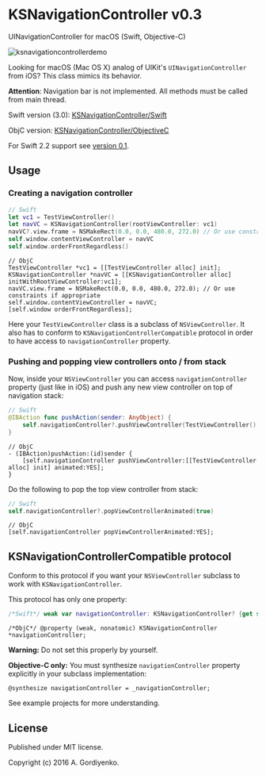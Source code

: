# KSNavigationController v0.3
UINavigationController for macOS (Swift, Objective-C)

![ksnavigationcontrollerdemo](https://cloud.githubusercontent.com/assets/3193877/17337372/04002c08-58eb-11e6-9c1f-2cabdea4dd66.gif)

Looking for macOS (Mac OS X) analog of UIKit's `UINavigationController` from iOS? This class mimics its behavior.

**Attention**: Navigation bar is not implemented. All methods must be called from main thread.

Swift version (3.0): [KSNavigationController/Swift](https://github.com/coffellas-cto/KSNavigationController/tree/master/KSNavigationController/Swift)

ObjC version: [KSNavigationController/ObjectiveC](https://github.com/coffellas-cto/KSNavigationController/tree/master/KSNavigationController/ObjectiveC)

For Swift 2.2 support see [version 0.1](https://github.com/coffellas-cto/KSNavigationController/releases/tag/v0.1).

## Usage
### Creating a navigation controller
```swift
// Swift
let vc1 = TestViewController()
let navVC = KSNavigationController(rootViewController: vc1)
navVC?.view.frame = NSMakeRect(0.0, 0.0, 480.0, 272.0) // Or use constraints if appropriate
self.window.contentViewController = navVC
self.window.orderFrontRegardless()
```

```objc
// ObjC
TestViewController *vc1 = [[TestViewController alloc] init];
KSNavigationController *navVC = [[KSNavigationController alloc] initWithRootViewController:vc1];
navVC.view.frame = NSMakeRect(0.0, 0.0, 480.0, 272.0); // Or use constraints if appropriate
self.window.contentViewController = navVC;
[self.window orderFrontRegardless];
```
Here your `TestViewController` class is a subclass of `NSViewController`. It also has to conform to `KSNavigationControllerCompatible` protocol in order to have access to `navigationController` property.
### Pushing and popping view controllers onto / from stack
Now, inside your `NSViewController` you can access `navigationController` property (just like in iOS) and push any new view controller on top of navigation stack:
```swift
// Swift
@IBAction func pushAction(sender: AnyObject) {
    self.navigationController?.pushViewController(TestViewController(), animated: true)
}
```

```objc
// ObjC
- (IBAction)pushAction:(id)sender {
    [self.navigationController pushViewController:[[TestViewController alloc] init] animated:YES];
}
```

Do the following to pop the top view controller from stack:
```swift
// Swift
self.navigationController?.popViewControllerAnimated(true)
```

```objc
// ObjC
[self.navigationController popViewControllerAnimated:YES];
```

## KSNavigationControllerCompatible protocol
Conform to this protocol if you want your `NSViewController` subclass to work with `KSNavigationController`.

This protocol has only one property:
```swift
/*Swift*/ weak var navigationController: KSNavigationController? {get set}
```

```objc
/*ObjC*/ @property (weak, nonatomic) KSNavigationController *navigationController;
```

**Warning:** Do not set this properly by yourself.

**Objective-C only:**
You must synthesize `navigationController` property explicitly in your subclass implementation:
```objc
@synthesize navigationController = _navigationController;
```

See example projects for more understanding.

## License
Published under MIT license.

Copyright (c) 2016 A. Gordiyenko.
